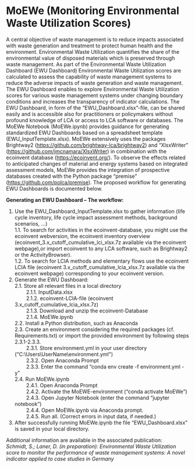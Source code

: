 # MoEWe (Monitoring Environmental Waste Utilization Scores)

A central objective of waste management is to reduce impacts associated with waste generation and treatment to protect human health and the environment. Environmental Waste Utilization quantifies the share of the environmental value of disposed materials which is preserved through waste management. As part of the Environmental Waste Utilization Dashboard (EWU Dashboard) Environmental Waste Utilization scores are calculated to assess the capability of waste management systems to reduce the adverse impacts of waste generation and waste management. The EWU Dashboard enables to explore Environmental Waste Utilization scores for various waste management systems under changing boundary conditions and increases the transparency of indicator calculations. The EWU Dashboard, in form of the “EWU_Dashboard.xlsx”-file, can be shared easily and is accessible also for practitioners or policymakers without profound knowledge of LCA or access to LCA software or databases.
The MoEWe Notebook (MoEWe.ipynb) provides guidance for generating standardized EWU Dashboards based on a spreadsheet template (EWU_InputTemplate.xlsx). MoEWe extensively uses the packages Brightway2 (https://github.com/brightway-lca/brightway2) and “XlsxWriter” (https://github.com/jmcnamara/XlsxWriter) in combination with the ecoinvent database (https://ecoinvent.org/). To observe the effects related to anticipated changes of material and energy systems based on integrated assessment models, MoEWe provides the integration of prospective databases created with the Python package “premise” (https://github.com/polca/premise). The proposed workflow for generating EWU Dashboards is documented below.  

**Generating an EWU Dashboard – The workflow:**  
1.	Use the EWU_Dashboard_InputTemplate.xlsx to gather information (life cycle inventory, life cycle impact assessment methods, background scenarios, …)  
1.1.	To search for activities in the ecoinvent-database, you might use the ecoinvent webversion, the ecoinvent inventory overview (ecoinvent_3.x_cutoff_cumulative_lci_xlsx.7z available via the ecoinvent webpage),or import ecoinvent to any LCA software, such as Brightway2 or the ActivityBrowser).  
1.2.	To search for LCIA methods and elementary flows use the ecoinvent LCIA file (ecoinvent 3.x_cutoff_cumulative_lcia_xlsx.7z available via the ecoinvent webpage) corresponding to your ecoinvent version.   
2.	Generate the EWU Dashboard:   
2.1.	Store all relevant files in a local directory  
&nbsp;&nbsp;&nbsp;&nbsp;&nbsp;&nbsp;&nbsp;&nbsp;2.1.1.	InputData.xlsx  
&nbsp;&nbsp;&nbsp;&nbsp;&nbsp;&nbsp;&nbsp;&nbsp;2.1.2.	ecoinvent-LCIA-file (ecoinvent 3.x_cutoff_cumulative_lcia_xlsx.7z)  
&nbsp;&nbsp;&nbsp;&nbsp;&nbsp;&nbsp;&nbsp;&nbsp;2.1.3.	Download and unzip the ecoinvent-Database  
&nbsp;&nbsp;&nbsp;&nbsp;&nbsp;&nbsp;&nbsp;&nbsp;2.1.4.	MoEWe.ipynb  
2.2.	Install a Python distribution, such as Anaconda  
2.3.	Create an environment considering the required packages (cf. Requirements.txt) or import the provided environment by following steps 2.3.1-2.3.3.  
&nbsp;&nbsp;&nbsp;&nbsp;&nbsp;&nbsp;&nbsp;&nbsp;2.3.1.	Store environment.yml in your user directory ("C:\Users\UserName\environment.yml")  
&nbsp;&nbsp;&nbsp;&nbsp;&nbsp;&nbsp;&nbsp;&nbsp;2.3.2.	Open Anaconda Prompt  
&nbsp;&nbsp;&nbsp;&nbsp;&nbsp;&nbsp;&nbsp;&nbsp;2.3.3.	Enter the command “conda env create -f environment.yml - y”  
2.4.	Run MoEWe.ipynb  
&nbsp;&nbsp;&nbsp;&nbsp;&nbsp;&nbsp;&nbsp;&nbsp;2.4.1.	Open Anaconda Prompt  
&nbsp;&nbsp;&nbsp;&nbsp;&nbsp;&nbsp;&nbsp;&nbsp;2.4.2.	Activate the MoEWE-environment (“conda activate MoEWe”)  
&nbsp;&nbsp;&nbsp;&nbsp;&nbsp;&nbsp;&nbsp;&nbsp;2.4.3.	Open Jupyter Notebook (enter the command “jupyter notebook”)  
&nbsp;&nbsp;&nbsp;&nbsp;&nbsp;&nbsp;&nbsp;&nbsp;2.4.4.	Open MoEWe.ipynb via Anaconda prompt.  
&nbsp;&nbsp;&nbsp;&nbsp;&nbsp;&nbsp;&nbsp;&nbsp;2.4.5.	Run all. (Correct errors in input data, if needed.)  
3.	After successfully running MoEWe.ipynb the file “EWU_Dashboard.xlsx” is saved in your local directory.  

   
Additional information are available in the associated publication:  
*Schmidt, S.; Laner, D. (in preparation): Environmental Waste Utilization score to monitor the performance of waste management systems: A novel indicator applied to case studies in Germany*
